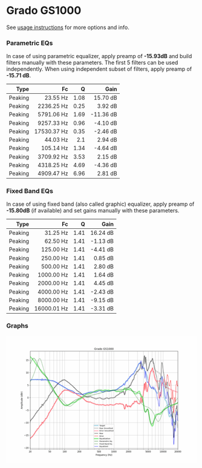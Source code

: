 # Grado GS1000
See [usage instructions](https://github.com/jaakkopasanen/AutoEq#usage) for more options and info.

### Parametric EQs
In case of using parametric equalizer, apply preamp of **-15.93dB** and build filters manually
with these parameters. The first 5 filters can be used independently.
When using independent subset of filters, apply preamp of **-15.71 dB**.

| Type    | Fc          |    Q | Gain      |
|--------:|------------:|-----:|----------:|
| Peaking | 23.55 Hz    | 1.08 | 15.70 dB  |
| Peaking | 2236.25 Hz  | 0.25 | 3.92 dB   |
| Peaking | 5791.06 Hz  | 1.69 | -11.36 dB |
| Peaking | 9257.33 Hz  | 0.96 | -4.10 dB  |
| Peaking | 17530.37 Hz | 0.35 | -2.46 dB  |
| Peaking | 44.03 Hz    | 2.1  | 2.94 dB   |
| Peaking | 105.14 Hz   | 1.34 | -4.64 dB  |
| Peaking | 3709.92 Hz  | 3.53 | 2.15 dB   |
| Peaking | 4318.25 Hz  | 4.69 | -4.36 dB  |
| Peaking | 4909.47 Hz  | 6.96 | 2.81 dB   |

### Fixed Band EQs
In case of using fixed band (also called graphic) equalizer, apply preamp of **-15.80dB**
(if available) and set gains manually with these parameters.

| Type    | Fc          |    Q | Gain     |
|--------:|------------:|-----:|---------:|
| Peaking | 31.25 Hz    | 1.41 | 16.24 dB |
| Peaking | 62.50 Hz    | 1.41 | -1.13 dB |
| Peaking | 125.00 Hz   | 1.41 | -4.41 dB |
| Peaking | 250.00 Hz   | 1.41 | 0.85 dB  |
| Peaking | 500.00 Hz   | 1.41 | 2.80 dB  |
| Peaking | 1000.00 Hz  | 1.41 | 1.64 dB  |
| Peaking | 2000.00 Hz  | 1.41 | 4.45 dB  |
| Peaking | 4000.00 Hz  | 1.41 | -2.43 dB |
| Peaking | 8000.00 Hz  | 1.41 | -9.15 dB |
| Peaking | 16000.01 Hz | 1.41 | -3.31 dB |

### Graphs
![](./Grado%20GS1000.png)